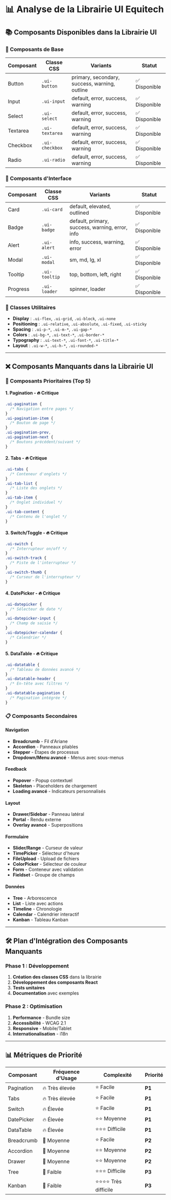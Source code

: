 # 📊 Analyse de la Librairie UI Equitech

## 📚 Composants Disponibles dans la Librairie UI

### 🎨 Composants de Base
| Composant | Classe CSS | Variants | Statut |
|-----------|------------|----------|---------|
| Button | `.ui-button` | primary, secondary, success, warning, outline | ✅ Disponible |
| Input | `.ui-input` | default, error, success, warning | ✅ Disponible |
| Select | `.ui-select` | default, error, success, warning | ✅ Disponible |
| Textarea | `.ui-textarea` | default, error, success, warning | ✅ Disponible |
| Checkbox | `.ui-checkbox` | default, error, success, warning | ✅ Disponible |
| Radio | `.ui-radio` | default, error, success, warning | ✅ Disponible |

### 🎯 Composants d'Interface
| Composant | Classe CSS | Variants | Statut |
|-----------|------------|----------|---------|
| Card | `.ui-card` | default, elevated, outlined | ✅ Disponible |
| Badge | `.ui-badge` | default, primary, success, warning, error, info | ✅ Disponible |
| Alert | `.ui-alert` | info, success, warning, error | ✅ Disponible |
| Modal | `.ui-modal` | sm, md, lg, xl | ✅ Disponible |
| Tooltip | `.ui-tooltip` | top, bottom, left, right | ✅ Disponible |
| Progress | `.ui-loader` | spinner, loader | ✅ Disponible |

### 🎨 Classes Utilitaires
- **Display** : `.ui-flex`, `.ui-grid`, `.ui-block`, `.ui-none`
- **Positioning** : `.ui-relative`, `.ui-absolute`, `.ui-fixed`, `.ui-sticky`
- **Spacing** : `.ui-p-*`, `.ui-m-*`, `.ui-gap-*`
- **Colors** : `.ui-bg-*`, `.ui-text-*`, `.ui-border-*`
- **Typography** : `.ui-text-*`, `.ui-font-*`, `.ui-title-*`
- **Layout** : `.ui-w-*`, `.ui-h-*`, `.ui-rounded-*`

---

## ❌ Composants Manquants dans la Librairie UI

### 🚨 Composants Prioritaires (Top 5)

#### 1. **Pagination** - 🔥 Critique
```css
.ui-pagination {
  /* Navigation entre pages */
}
.ui-pagination-item {
  /* Bouton de page */
}
.ui-pagination-prev,
.ui-pagination-next {
  /* Boutons précédent/suivant */
}
```

#### 2. **Tabs** - 🔥 Critique
```css
.ui-tabs {
  /* Conteneur d'onglets */
}
.ui-tab-list {
  /* Liste des onglets */
}
.ui-tab-item {
  /* Onglet individuel */
}
.ui-tab-content {
  /* Contenu de l'onglet */
}
```

#### 3. **Switch/Toggle** - 🔥 Critique
```css
.ui-switch {
  /* Interrupteur on/off */
}
.ui-switch-track {
  /* Piste de l'interrupteur */
}
.ui-switch-thumb {
  /* Curseur de l'interrupteur */
}
```

#### 4. **DatePicker** - 🔥 Critique
```css
.ui-datepicker {
  /* Sélecteur de date */
}
.ui-datepicker-input {
  /* Champ de saisie */
}
.ui-datepicker-calendar {
  /* Calendrier */
}
```

#### 5. **DataTable** - 🔥 Critique
```css
.ui-datatable {
  /* Tableau de données avancé */
}
.ui-datatable-header {
  /* En-tête avec filtres */
}
.ui-datatable-pagination {
  /* Pagination intégrée */
}
```

### 📋 Composants Secondaires

#### Navigation
- **Breadcrumb** - Fil d'Ariane
- **Accordion** - Panneaux pliables
- **Stepper** - Étapes de processus
- **Dropdown/Menu avancé** - Menus avec sous-menus

#### Feedback
- **Popover** - Popup contextuel
- **Skeleton** - Placeholders de chargement
- **Loading avancé** - Indicateurs personnalisés

#### Layout
- **Drawer/Sidebar** - Panneau latéral
- **Portal** - Rendu externe
- **Overlay avancé** - Superpositions

#### Formulaire
- **Slider/Range** - Curseur de valeur
- **TimePicker** - Sélecteur d'heure
- **FileUpload** - Upload de fichiers
- **ColorPicker** - Sélecteur de couleur
- **Form** - Conteneur avec validation
- **Fieldset** - Groupe de champs

#### Données
- **Tree** - Arborescence
- **List** - Liste avec actions
- **Timeline** - Chronologie
- **Calendar** - Calendrier interactif
- **Kanban** - Tableau Kanban

---

## 🛠️ Plan d'Intégration des Composants Manquants

### Phase 1 : Développement
1. **Création des classes CSS** dans la librairie
2. **Développement des composants React**
3. **Tests unitaires**
4. **Documentation** avec exemples

### Phase 2 : Optimisation 
1. **Performance** - Bundle size
2. **Accessibilité** - WCAG 2.1
3. **Responsive** - Mobile/Tablet
4. **Internationalisation** - i18n

---

## 📊 Métriques de Priorité

| Composant | Fréquence d'Usage | Complexité | Priorité |
|-----------|------------------|------------|----------|
| Pagination | 🔥 Très élevée | ⭐ Facile | **P1** |
| Tabs | 🔥 Très élevée | ⭐ Facile | **P1** |
| Switch | 🔥 Élevée | ⭐ Facile | **P1** |
| DatePicker | 🔥 Élevée | ⭐⭐ Moyenne | **P1** |
| DataTable | 🔥 Élevée | ⭐⭐⭐ Difficile | **P1** |
| Breadcrumb | 🔶 Moyenne | ⭐ Facile | **P2** |
| Accordion | 🔶 Moyenne | ⭐⭐ Moyenne | **P2** |
| Drawer | 🔶 Moyenne | ⭐⭐ Moyenne | **P2** |
| Tree | 🔶 Faible | ⭐⭐⭐ Difficile | **P3** |
| Kanban | 🔶 Faible | ⭐⭐⭐⭐ Très difficile | **P3** |
